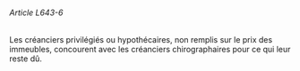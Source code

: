 ###### Article L643-6

Les créanciers privilégiés ou hypothécaires, non remplis sur le prix des immeubles, concourent avec les créanciers chirographaires pour ce qui leur reste dû.

